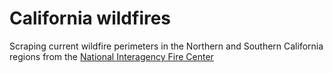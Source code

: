 # California wildfires
Scraping current wildfire perimeters in the Northern and Southern California regions from the [National Interagency Fire Center](https://data-nifc.opendata.arcgis.com/datasets/5da472c6d27b4b67970acc7b5044c862_0)
